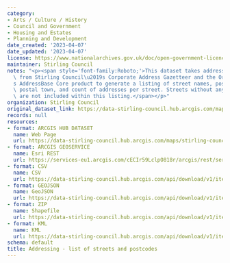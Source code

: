 ```yaml
---
category:
- Arts / Culture / History
- Council and Government
- Housing and Estates
- Planning and Development
date_created: '2023-04-07'
date_updated: '2023-04-07'
license: https://www.nationalarchives.gov.uk/doc/open-government-licence/version/3/
maintainer: Stirling Council
notes: "<p><span style='font-family:Roboto;'>This dataset takes addressing details\
  \ from Stirling Council\u2019s Corporate Address Gazetteer and the Ordnance Survey\u2019\
  s AddressBase Core product to generate a listing of street names, postcodes, town,\
  \ postal town, and count of addresses per street. Streets without any address points\
  \ are not included within this listing.</span></p>"
organization: Stirling Council
original_dataset_link: https://data-stirling-council.hub.arcgis.com/maps/stirling-council::addressing-list-of-streets-and-postcodes
records: null
resources:
- format: ARCGIS HUB DATASET
  name: Web Page
  url: https://data-stirling-council.hub.arcgis.com/maps/stirling-council::addressing-list-of-streets-and-postcodes
- format: ARCGIS GEOSERVICE
  name: Esri REST
  url: https://services-eu1.arcgis.com/cECIr59LclpO818r/arcgis/rest/services/addressing%20-%20list%20of%20streets%20and%20postcodes/FeatureServer/0
- format: CSV
  name: CSV
  url: https://data-stirling-council.hub.arcgis.com/api/download/v1/items/db4787678bb64d8c83dc32b59a91b4fe/csv?layers=0
- format: GEOJSON
  name: GeoJSON
  url: https://data-stirling-council.hub.arcgis.com/api/download/v1/items/db4787678bb64d8c83dc32b59a91b4fe/geojson?layers=0
- format: ZIP
  name: Shapefile
  url: https://data-stirling-council.hub.arcgis.com/api/download/v1/items/db4787678bb64d8c83dc32b59a91b4fe/shapefile?layers=0
- format: KML
  name: KML
  url: https://data-stirling-council.hub.arcgis.com/api/download/v1/items/db4787678bb64d8c83dc32b59a91b4fe/kml?layers=0
schema: default
title: Addressing - list of streets and postcodes
---
```

